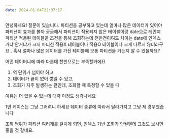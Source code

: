 ```yaml
---
date: 2024-01-04T22:37:17
---
```

안녕하세요! 질문이 있습니다. 파티션을 공부하고 있는데 얼마나 많은 데이터가 있어야 파티션이 효과를 볼까 궁금해서 파티션이 적용되지 않은 테이블이랑 date으로 레인지 파티션 적용된 테이블을 조건을 통해 조회하는데 천만건이여도 차이는 date에 인덱스 거냐 안거냐가 크지 파티션 적용X 테이블이나 적용O 테이블이나 크게 다르지 않더라구요.. 혹시 얼마나 많은 데이터를 가진 테이블에 보통 파티션을 거는지 알 수 있을까요?

어떤 데이터냐에 따라 다른데 천만으로는 부족할거에요

1. 억 단위가 넘어야 하고
2. 데이터가 끝이 없이 쌓일 수 있고,
3. 조회가 자주 발생하는 편인데, 조회할 때 특정할 수 있을 때

이유는 더 있을 수 있는데 대략 이정도 생각나네요

1번 케이스는 그냥 그러려니 하세요 데이터 종류에 따라서 달라가지고 그냥 제 경우였습니다

조회 범위가 파티션 여러개를 걸치게 되면, 인덱스 기반 조회가 안될텐데 그것도 보시면 좋을 것 같네요.